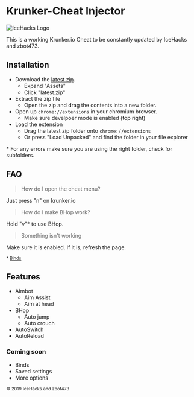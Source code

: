# Krunker-Cheat Injector
![IceHacks Logo](https://media.discordapp.net/attachments/622241766107774996/639570452234240020/unknown.png)


This is a working Krunker.io Cheat to be constantly updated by IceHacks and zbot473.

## Installation
- Download the [latest zip](https://github.com/IceHacks/KrunkerCheatInjector/releases/latest).
  - Expand "Assets"
  - Click "latest.zip"
- Extract the zip file
  - Open the zip and drag the contents into a new folder.
- Open up `chrome://extensions` in your chromium browser.
  - Make sure develpoer mode is enabled (top right)
- Load the extension
  - Drag the latest zip folder onto `chrome://extensions`
  - Or press "Load Unpacked" and find the folder in your file explorer
  
\* For any errors make sure you are using the right folder, check for subfolders.

## FAQ
> How do I open the cheat menu?

Just press "n" on krunker.io

> How do I make BHop work?

Hold "v"\* to use BHop.

> Something isn't working

Make sure it is enabled. If it is, refresh the page.


<sub>\* [Binds](https://github.com/IceHacks/KrunkerCheatInjector/#Coming-Soon)</sub>

## Features
- Aimbot
  - Aim Assist
  - Aim at head
- BHop
  - Auto jump
  - Auto crouch
- AutoSwitch
- AutoReload

### Coming soon
- Binds
- Saved settings
- More options

<sub>© 2019 IceHacks and zbot473</sub>
